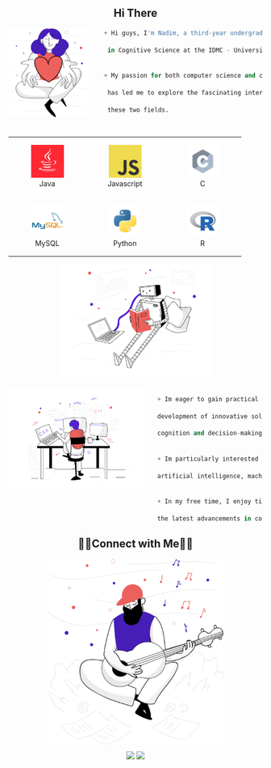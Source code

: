 
<h2 align="center">Hi There</h2>
    
<img align="left" src="svg/givingback.svg" height="175px"/>


```Python
    + Hi guys, I'm Nadim, a third-year undergraduate student 
     
     in Cognitive Science at the IDMC - University of Lorraine.
     
    
    + My passion for both computer science and cognitive science
     
     has led me to explore the fascinating intersection between
     
     these two fields.
```

    
<br>


<div align="center">
    <table align="left">
        <tr>
            <td align="center" width="140" height="112.43">
                <img src="icons/java.png" width="65px"/>
                <br /> Java
            </td>
          <td align="center" width="140" height="112.43">
                <img src="icons/javascript.png" width="65px"/>
                <br /> Javascript
            </td>
          <td align="center" width="140" height="112.43">
                <img src="icons/c.png" width="65px"/>
                <br /> C
            </td>
        </tr>
        <tr>
            <td align="center" width="140" height="112.43">
                <img src="icons/MySQL.png" width="65px"/>
                <br /> MySQL
            </td>
            <td align="center" width="140" height="112.43">
                <img src="icons/python.png" width="65px"/>
                <br /> Python
            </td>
            <td align="center" width="140" height="112.43">
                <img src="icons/r.png" width="65px"/>
                <br /> R
            </td>
        </tr>
    </table>
    <img src="svg/artificialintelligence.svg" height="225px"/>
    
</div>

<br>

<img align="left" src="svg/webdevelopment.svg" height="200px"/>

```Python
    + Im eager to gain practical experience and contribute to the
    
    development of innovative solutions that can enhance human
    
    cognition and decision-making.
    
    
    + Im particularly interested in topics such as
    
    artificial intelligence, machine learning, and data science.
    
    
    + In my free time, I enjoy tinkering with code, reading about
    
    the latest advancements in cognitive science, and playing music.
```
<h2 align="center">🤝🏻Connect with Me🤝🏻</h2>

<p align="center">
    <img align="center" src="svg/inspirationGuitar.svg" width="350px"/>
</p>
<p align="center">
<a href="https://www.linkedin.com/in/nadim-saleem-726166195"><img src="https://img.shields.io/badge/-Nadim%20Saleem-0077B5?style=flat-square&logo=Linkedin&logoColor=white"/></a>
<a href="mailto:nadeemsalim0@gmail.com"><img src="https://img.shields.io/badge/-nadeemsalim0@gamil.com-D14836?style=flat-square&logo=Gmail&logoColor=white"/></a>
</p>
    
